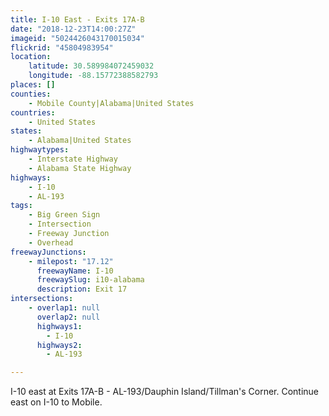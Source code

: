 ```yaml
---
title: I-10 East - Exits 17A-B
date: "2018-12-23T14:00:27Z"
imageid: "5024426043170015034"
flickrid: "45804983954"
location:
    latitude: 30.589984072459032
    longitude: -88.15772388582793
places: []
counties:
    - Mobile County|Alabama|United States
countries:
    - United States
states:
    - Alabama|United States
highwaytypes:
    - Interstate Highway
    - Alabama State Highway
highways:
    - I-10
    - AL-193
tags:
    - Big Green Sign
    - Intersection
    - Freeway Junction
    - Overhead
freewayJunctions:
    - milepost: "17.12"
      freewayName: I-10
      freewaySlug: i10-alabama
      description: Exit 17
intersections:
    - overlap1: null
      overlap2: null
      highways1:
        - I-10
      highways2:
        - AL-193

---
```

I-10 east at Exits 17A-B - AL-193/Dauphin Island/Tillman's Corner.  Continue east on I-10 to Mobile.
